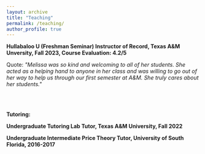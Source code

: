 ```yaml
---
layout: archive
title: "Teaching"
permalink: /teaching/
author_profile: true
---
```


**Hullabaloo U (Freshman Seminar) Instructor of Record, Texas A&M Unversity, Fall 2023, Course Evaluation: 4.2/5**

Quote: *"Melissa was so kind and welcoming to all of her students. She acted as a helping hand to anyone in her class and was willing to go out of her way to help us through our first semester at A&M. She truly cares about her students."*


<br/><br/>

**Tutoring:**

**Undergraduate Tutoring Lab Tutor, Texas A&M University, Fall 2022**

**Undergraduate Intermediate Price Theory Tutor, University of South Florida, 2016-2017**

